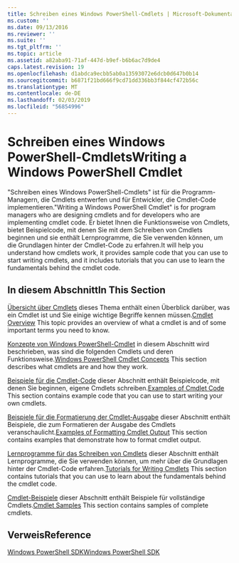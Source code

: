 ```yaml
---
title: Schreiben eines Windows PowerShell-Cmdlets | Microsoft-Dokumentation
ms.custom: ''
ms.date: 09/13/2016
ms.reviewer: ''
ms.suite: ''
ms.tgt_pltfrm: ''
ms.topic: article
ms.assetid: a82aba91-71af-447d-b9ef-b6b6ac7d9de4
caps.latest.revision: 19
ms.openlocfilehash: d1abdca9ecbb5ab0a13593072e6dcb0d647b0b14
ms.sourcegitcommit: b6871f21bd666f9cd71dd336bb3f844cf472b56c
ms.translationtype: MT
ms.contentlocale: de-DE
ms.lasthandoff: 02/03/2019
ms.locfileid: "56854996"
---
```

# <a name="writing-a-windows-powershell-cmdlet"></a><span data-ttu-id="779f0-102">Schreiben eines Windows PowerShell-Cmdlets</span><span class="sxs-lookup"><span data-stu-id="779f0-102">Writing a Windows PowerShell Cmdlet</span></span>

<span data-ttu-id="779f0-103">"Schreiben eines Windows PowerShell-Cmdlets" ist für die Programm-Managern, die Cmdlets entwerfen und für Entwickler, die Cmdlet-Code implementieren.</span><span class="sxs-lookup"><span data-stu-id="779f0-103">"Writing a Windows PowerShell Cmdlet" is for program managers who are designing cmdlets and for developers who are implementing cmdlet code.</span></span> <span data-ttu-id="779f0-104">Er bietet Ihnen die Funktionsweise von Cmdlets, bietet Beispielcode, mit denen Sie mit dem Schreiben von Cmdlets beginnen und sie enthält Lernprogramme, die Sie verwenden können, um die Grundlagen hinter der Cmdlet-Code zu erfahren.</span><span class="sxs-lookup"><span data-stu-id="779f0-104">It will help you understand how cmdlets work, it provides sample code that you can use to start writing cmdlets, and it includes tutorials that you can use to learn the fundamentals behind the cmdlet code.</span></span>

## <a name="in-this-section"></a><span data-ttu-id="779f0-105">In diesem Abschnitt</span><span class="sxs-lookup"><span data-stu-id="779f0-105">In This Section</span></span>

<span data-ttu-id="779f0-106">[Übersicht über Cmdlets](./cmdlet-overview.md) dieses Thema enthält einen Überblick darüber, was ein Cmdlet ist und Sie einige wichtige Begriffe kennen müssen.</span><span class="sxs-lookup"><span data-stu-id="779f0-106">[Cmdlet Overview](./cmdlet-overview.md) This topic provides an overview of what a cmdlet is and of some important terms you need to know.</span></span>

<span data-ttu-id="779f0-107">[Konzepte von Windows PowerShell-Cmdlet](./windows-powershell-cmdlet-concepts.md) in diesem Abschnitt wird beschrieben, was sind die folgenden Cmdlets und deren Funktionsweise.</span><span class="sxs-lookup"><span data-stu-id="779f0-107">[Windows PowerShell Cmdlet Concepts](./windows-powershell-cmdlet-concepts.md) This section describes what cmdlets are and how they work.</span></span>

<span data-ttu-id="779f0-108">[Beispiele für die Cmdlet-Code](./examples-of-cmdlet-code.md) dieser Abschnitt enthält Beispielcode, mit denen Sie beginnen, eigene Cmdlets schreiben.</span><span class="sxs-lookup"><span data-stu-id="779f0-108">[Examples of Cmdlet Code](./examples-of-cmdlet-code.md) This section contains example code that you can use to start writing your own cmdlets.</span></span>

<span data-ttu-id="779f0-109">[Beispiele für die Formatierung der Cmdlet-Ausgabe](https://msdn.microsoft.com/en-us/65829249-124d-47d0-9bf3-8e397dc55855) dieser Abschnitt enthält Beispiele, die zum Formatieren der Ausgabe des Cmdlets veranschaulicht.</span><span class="sxs-lookup"><span data-stu-id="779f0-109">[Examples of Formatting Cmdlet Output](https://msdn.microsoft.com/en-us/65829249-124d-47d0-9bf3-8e397dc55855) This section contains examples that demonstrate how to format cmdlet output.</span></span>

<span data-ttu-id="779f0-110">[Lernprogramme für das Schreiben von Cmdlets](./tutorials-for-writing-cmdlets.md) dieser Abschnitt enthält Lernprogramme, die Sie verwenden können, um mehr über die Grundlagen hinter der Cmdlet-Code erfahren.</span><span class="sxs-lookup"><span data-stu-id="779f0-110">[Tutorials for Writing Cmdlets](./tutorials-for-writing-cmdlets.md) This section contains tutorials that you can use to learn about the fundamentals behind the cmdlet code.</span></span>

<span data-ttu-id="779f0-111">[Cmdlet-Beispiele](./cmdlet-samples.md) dieser Abschnitt enthält Beispiele für vollständige Cmdlets.</span><span class="sxs-lookup"><span data-stu-id="779f0-111">[Cmdlet Samples](./cmdlet-samples.md) This section contains samples of complete cmdlets.</span></span>

## <a name="reference"></a><span data-ttu-id="779f0-112">Verweis</span><span class="sxs-lookup"><span data-stu-id="779f0-112">Reference</span></span>

[<span data-ttu-id="779f0-113">Windows PowerShell SDK</span><span class="sxs-lookup"><span data-stu-id="779f0-113">Windows PowerShell SDK</span></span>](../windows-powershell-reference.md)
